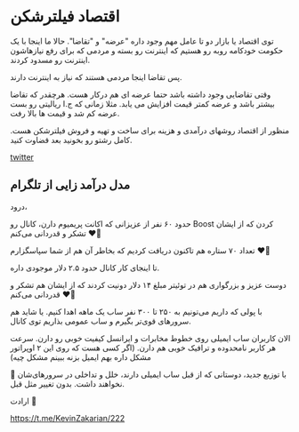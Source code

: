 # اقتصاد فیلترشکن


توی اقتصاد یا بازار دو تا عامل مهم وجود داره "عرضه" و "تقاضا".
حالا ما اینجا با یک حکومت خودکامه روبه رو هستیم که اینترنت رو بسته و مردمی که برای رفع نیازهاشون اینترنت رو مسدود کردند.

پس تقاضا اینجا مردمی هستند که نیاز به اینترنت دارند.


وقتی تقاضایی وجود داشته باشد حتما عرضه ای هم درکار هست. هرچقدر که تقاضا بیشتر باشد و عرضه کمتر قیمت افزایش می یابد. مثلا زمانی که ج.ا ریالیتی رو بست عرضه کم شد و قیمت ها بالا رفت.



منظور از اقتصاد روشهای درآمدی و هزینه برای ساخت و تهیه و فروش فیلترشکن هست. کامل رشتو رو بخونید بعد قضاوت کنید.

[twitter](https://threadreaderapp.com/thread/1781953442065383859.html)


## مدل درآمد زایی از تلگرام


درود،

حدود ۶۰ نفر از عزیزانی که اکانت پریمیوم دارن، کانال رو Boost کردن که از ایشان تشکر و قدردانی می‌کنم ❤️🌹

تعداد ۷۰ ستاره هم تاکنون دریافت کردیم که بخاطر آن هم از شما سپاسگزارم ❤️🌹

تا اینجای کار کانال حدود ۲.۵ دلار موجودی داره.

دوست عزیز و بزرگواری هم در توئیتر مبلغ ۱۴ دلار دونیت کردند که از ایشان هم تشکر و قدردانی می‌کنم ❤️🌹

با پولی که داریم می‌تونیم به ۲۵۰ تا ۳۰۰ نفر ساب یک ماهه اهدا کنیم.
یا شاید هم سرورهای قوی‌تر بگیرم و ساب عمومی بذاریم توی کانال.

الان کاربران ساب ایمیلی روی خطوط مخابرات و ایرانسل کیفیت خوبی رو دارن. سرعت هر کاربر نامحدوده و ترافیک خوبی هم دارن.
(اگر کسی هست که روی این ۲ اوپراتور مشکل داره بهم ایمیل بزنه ببینم مشکل چیه)

📌 با توزیع جدید، دوستانی که از قبل ساب ایمیلی دارند، خلل و تداخلی در سرورهای‌شان نخواهند داشت. بدون تغییر مثل قبل.

ارادت 🌺

https://t.me/KevinZakarian/222